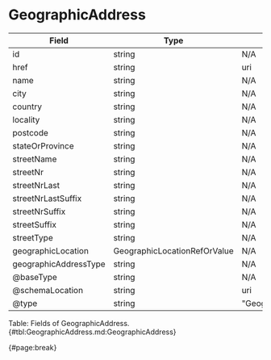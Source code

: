 <!--
    ATTENTION: This file was generated via gradle!
               Do NOT manually edit this file! Any such changes will be overwritten!
-->

# GeographicAddress

| Field | Type | Format | Required |
| ------- | ------- | ------- | --- |
| id | string | N/A | No |
| href | string | uri | No |
| name | string | N/A | No |
| city | string | N/A | No |
| country | string | N/A | No |
| locality | string | N/A | No |
| postcode | string | N/A | No |
| stateOrProvince | string | N/A | No |
| streetName | string | N/A | No |
| streetNr | string | N/A | No |
| streetNrLast | string | N/A | No |
| streetNrLastSuffix | string | N/A | No |
| streetNrSuffix | string | N/A | No |
| streetSuffix | string | N/A | No |
| streetType | string | N/A | No |
| geographicLocation | GeographicLocationRefOrValue | N/A | No |
| geographicAddressType | string | N/A | No |
| @baseType | string | N/A | No |
| @schemaLocation | string | uri | No |
| @type | string | "GeographicAddress" | Yes |

Table: Fields of GeographicAddress. {#tbl:GeographicAddress.md:GeographicAddress}

{#page:break}
